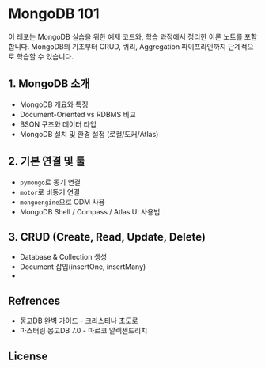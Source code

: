 # MongoDB 101

이 레포는 MongoDB 실습을 위한 예제 코드와, 학습 과정에서 정리한 이론 노트를 포함합니다.
MongoDB의 기초부터 CRUD, 쿼리, Aggregation 파이프라인까지 단계적으로 학습할 수 있습니다.

## 1. MongoDB 소개
- MongoDB 개요와 특징
- Document-Oriented vs RDBMS 비교
- BSON 구조와 데이터 타입
- MongoDB 설치 및 환경 설정 (로컬/도커/Atlas)

## 2. 기본 연결 및 툴
- `pymongo`로 동기 연결
- `motor`로 비동기 연결
- `mongoengine`으로 ODM 사용
- MongoDB Shell / Compass / Atlas UI 사용법

## 3. CRUD (Create, Read, Update, Delete)
- Database & Collection 생성
- Document 삽입(insertOne, insertMany)
- 

##

##


##

## Refrences
- 몽고DB 완벽 가이드 - 크리스티나 초도로
- 마스터링 몽고DB 7.0 - 마르코 알렉센드리치

## License
